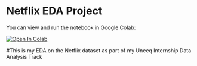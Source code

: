 # Netflix EDA Project

You can view and run the notebook in Google Colab:

[![Open In Colab](https://colab.research.google.com/assets/colab-badge.svg)](https://colab.research.google.com/github/Judy-Youssed/netflix_eda/blob/main/Netflix_EDA.ipynb)

#This is my EDA on the Netflix dataset as part of my Uneeq Internship Data Analysis Track
